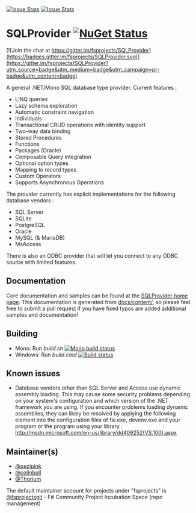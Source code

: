 [![Issue Stats](http://issuestats.com/github/fsprojects/SQLProvider/badge/issue)](http://issuestats.com/github/fsprojects/SQLProvider)
[![Issue Stats](http://issuestats.com/github/fsprojects/SQLProvider/badge/pr)](http://issuestats.com/github/fsprojects/SQLProvider)

# SQLProvider [![NuGet Status](http://img.shields.io/nuget/v/SQLProvider.svg?style=flat)](https://www.nuget.org/packages/SQLProvider/)

[![Join the chat at https://gitter.im/fsprojects/SQLProvider](https://badges.gitter.im/fsprojects/SQLProvider.svg)](https://gitter.im/fsprojects/SQLProvider?utm_source=badge&utm_medium=badge&utm_campaign=pr-badge&utm_content=badge)

A general .NET/Mono SQL database type provider. Current features :
 * LINQ queries
 * Lazy schema exploration 
 * Automatic constraint navigation
 * Individuals 
 * Transactional CRUD operations with identity support
 * Two-way data binding
 * Stored Procedures
 * Functions
 * Packages (Oracle)
 * Composable Query integration
 * Optional option types
 * Mapping to record types
 * Custom Operators
 * Supports Asynchronous Operations
  
The provider currently has explicit implementations for the following database vendors : 
* SQL Server
* SQLite
* PostgreSQL
* Oracle
* MySQL (& MariaDB)
* MsAccess

There is also an ODBC provider that will let you connect to any ODBC source with limited features. 

## Documentation

Core documentation and samples can be found at the 
[SQLProvider home page](http://fsprojects.github.io/SQLProvider/). This 
documentation is generated from 
[docs/content/](https://github.com/fsprojects/SQLProvider/tree/master/docs/content), 
so please feel free to submit a pull request if you have fixed typos are added 
additional samples and documentation!

## Building

* Mono: Run *build.sh*  [![Mono build status](https://travis-ci.org/fsprojects/SQLProvider.png)](https://travis-ci.org/fsprojects/SQLProvider)
* Windows: Run *build.cmd* [![Build status](https://ci.appveyor.com/api/projects/status/ngbj9995twhfqn28/branch/master?svg=true)](https://ci.appveyor.com/project/colinbull/sqlprovider-ogy2l/branch/master)

## Known issues

- Database vendors other than SQL Server and Access use dynamic assembly loading.  This 
may cause some security problems depending on your system's configuration and 
which version of the .NET framework you are using.  If you encounter problems 
loading dynamic assemblies, they can likely be resolved by applying the 
following element into the configuration files of  fsi.exe, devenv.exe and 
your program or the program using your library : http://msdn.microsoft.com/en-us/library/dd409252(VS.100).aspx


## Maintainer(s)

- [@pezipink](https://github.com/pezipink)
- [@colinbull](https://github.com/colinbull)
- [@Thorium](https://github.com/Thorium)

The default maintainer account for projects under "fsprojects" is [@fsprojectsgit](https://github.com/fsprojectsgit) - F# Community Project Incubation Space (repo management)

